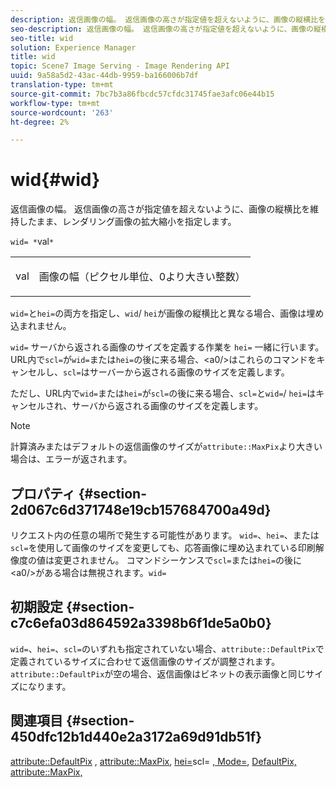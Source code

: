 ```yaml
---
description: 返信画像の幅。 返信画像の高さが指定値を超えないように、画像の縦横比を維持したまま、レンダリング画像の拡大縮小を指定します。
seo-description: 返信画像の幅。 返信画像の高さが指定値を超えないように、画像の縦横比を維持したまま、レンダリング画像の拡大縮小を指定します。
seo-title: wid
solution: Experience Manager
title: wid
topic: Scene7 Image Serving - Image Rendering API
uuid: 9a58a5d2-43ac-44db-9959-ba166006b7df
translation-type: tm+mt
source-git-commit: 7bc7b3a86fbcdc57cfdc31745fae3afc06e44b15
workflow-type: tm+mt
source-wordcount: '263'
ht-degree: 2%

---
```



# wid{#wid}

返信画像の幅。 返信画像の高さが指定値を超えないように、画像の縦横比を維持したまま、レンダリング画像の拡大縮小を指定します。

`wid= *`val`*`

<table id="simpletable_1C898A7B99114BE986EC5553F6A31E82"> 
 <tr class="strow"> 
  <td class="stentry"> <p><span class="varname"> val</span> </p> </td> 
  <td class="stentry"> <p>画像の幅（ピクセル単位、0より大きい整数） </p></td> 
 </tr> 
</table>

`wid=`と`hei=`の両方を指定し、`wid`/ `hei`が画像の縦横比と異なる場合、画像は埋め込まれません。

`wid=` サーバから返される画像のサイズを定義する作業を `hei=` 一緒に行います。URL内で`scl=`が`wid=`または`hei=`の後に来る場合、&lt;a0/>はこれらのコマンドをキャンセルし、`scl=`はサーバーから返される画像のサイズを定義します。

ただし、URL内で`wid=`または`hei=`が`scl=`の後に来る場合、`scl=`と`wid=`/ `hei=`はキャンセルされ、サーバから返される画像のサイズを定義します。

>[!NOTE]
>
>計算済みまたはデフォルトの返信画像のサイズが`attribute::MaxPix`より大きい場合は、エラーが返されます。

## プロパティ {#section-2d067c6d371748e19cb157684700a49d}

リクエスト内の任意の場所で発生する可能性があります。 `wid=`、`hei=`、または`scl=`を使用して画像のサイズを変更しても、応答画像に埋め込まれている印刷解像度の値は変更されません。 コマンドシーケンスで`scl=`または`hei=`の後に&lt;a0/>がある場合は無視されます。`wid=`

## 初期設定 {#section-c7c6efa03d864592a3398b6f1de5a0b0}

`wid=`、`hei=`、`scl=`のいずれも指定されていない場合、`attribute::DefaultPix`で定義されているサイズに合わせて返信画像のサイズが調整されます。 `attribute::DefaultPix`が空の場合、返信画像はビネットの表示画像と同じサイズになります。

## 関連項目 {#section-450dfc12b1d440e2a3172a69d91db51f}

[attribute::DefaultPix](../../../../../ir-api/material-cat/image-rendering-api-ref/c-ir-material-catalog/c-ir-attributes-reference/r-ir-defaultpix.md#reference-102c98f9b5d24d2aaaeb756653fb0e6f) ,  [attribute::MaxPix](../../../../../ir-api/material-cat/image-rendering-api-ref/c-ir-material-catalog/c-ir-attributes-reference/r-ir-maxpix.md#reference-569f186bbc2840a6bd3cffa8ff3e7657),  [hei=](../../../../../ir-api/http-protocol/image-rendering-api-ref/c-ir-http-protocol-ref/c-ir-http-protocol-command-reference/r-ir-hei.md#reference-1c08f60365a94417a39867c09cac5478)scl= [, Mode=](../../../../../ir-api/http-protocol/image-rendering-api-ref/c-ir-http-protocol-ref/c-ir-http-protocol-command-reference/r-ir-scl.md#reference-b14b51a6cbe34f0bba42880540592f29),  [DefaultPix, attribute::MaxPix,](../../../../../ir-api/http-protocol/image-rendering-api-ref/c-ir-http-protocol-ref/c-ir-http-protocol-command-reference/r-ir-http-resmode.md#reference-851a5b636f8948cfb11456c9b7dab0d3)
